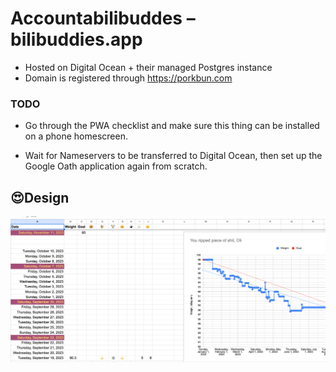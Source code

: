 # Accountabilibuddes – bilibuddies.app

- Hosted on Digital Ocean + their managed Postgres instance
- Domain is registered through https://porkbun.com

### TODO

- Go through the PWA checklist and make sure this thing can be installed on a phone
  homescreen.

- Wait for Nameservers to be transferred to Digital Ocean, then set up the Google
  Oath application again from scratch.


## 😍Design

![An exquisite app design](./design-goal.png)